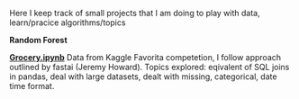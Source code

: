 Here I keep track of small projects that I am doing to play with data, learn/pracice algorithms/topics  

**Random Forest**

[**Grocery.ipynb**](https://github.com/DRMRK/Machine_Learning-/blob/master/Grocery.ipynb) Data from Kaggle Favorita competetion, I follow approach outlined by fastai (Jeremy Howard). Topics explored: eqivalent of SQL joins in pandas, deal with large datasets, dealt with missing, categorical, date time format.   
